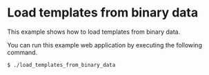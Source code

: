 # Load templates from binary data

This example shows how to load templates from binary data.

You can run this example web application by executing the following command.

```sh
$ ./load_templates_from_binary_data
```

